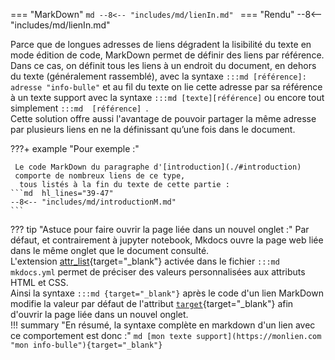 === "MarkDown"
    ```md
    --8<-- "includes/md/lienIn.md"
    ```
=== "Rendu"
    --8<-- "includes/md/lienIn.md"

Parce que de longues adresses de liens dégradent la lisibilité du texte en mode édition de code,
MarkDown permet de définir des liens par référence.  
Dans ce cas, on définit tous les liens à un endroit du document,
en dehors du texte (généralement rassemblé),
avec la syntaxe `:::md [référence]: adresse "info-bulle"`
et au fil du texte on lie cette adresse par sa référence à un texte support
avec la syntaxe `:::md [texte][référence]` ou encore tout simplement `:::md  [référence] `.      
Cette solution offre aussi l'avantage de pouvoir partager la même adresse
par plusieurs liens en ne la définissant qu’une fois dans le document.

???+ example "Pour exemple :"
    
     Le code MarkDown du paragraphe d'[introduction](./#introduction)
     comporte de nombreux liens de ce type,
      tous listés à la fin du texte de cette partie :
    ```md  hl_lines="39-47"
    --8<-- "includes/md/introductionM.md"
    ```

??? tip "Astuce pour faire ouvrir la page liée dans un nouvel onglet :"
    Par défaut, et contrairement à jupyter notebook, Mkdocs ouvre la page web liée dans le même onglet que le document consulté.  
    L'extension [attr_list](https://squidfunk.github.io/mkdocs-material/setup/extensions/python-markdown/#attribute-lists){target="_blank"}
    activée dans le fichier `:::md mkdocs.yml` permet de préciser des valeurs personnalisées aux attributs HTML et CSS.  
    Ainsi la syntaxe `:::md {target="_blank"}` après le code d'un lien MarkDown modifie la valeur par défaut de l'attribut
    [`target`](https://www.w3schools.com/tags/att_a_target.asp){target="_blank"} afin d'ouvrir la page liée dans un nouvel onglet.  
    !!! summary "En résumé, la syntaxe complète en markdown d'un lien avec ce comportement est donc :"
        ```md
        [mon texte support](https://monlien.com "mon info-bulle"){target="_blank"}
        ```
